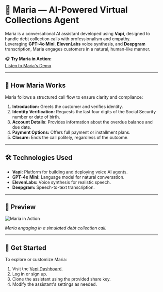 # 🤖 Maria — AI-Powered Virtual Collections Agent

Maria is a conversational AI assistant developed using **Vapi**, designed to handle debt collection calls with professionalism and empathy.  
Leveraging **GPT-4o Mini**, **ElevenLabs** voice synthesis, and **Deepgram** transcription, Maria engages customers in a natural, human-like manner.

🎧 **Try Maria in Action:**  
[Listen to Maria's Demo](https://vapi.ai?demo=true&shareKey=e60f6900-cca8-47ae-abc7-dd4e5552ec8d&assistantId=2d6a031a-908b-4ec4-bda1-4313bcbee677)

---

## 🧠 How Maria Works

Maria follows a structured call flow to ensure clarity and compliance:

1. **Introduction:** Greets the customer and verifies identity.  
2. **Identity Verification:** Requests the last four digits of the Social Security number or date of birth.  
3. **Account Details:** Provides information about the overdue balance and due date.  
4. **Payment Options:** Offers full payment or installment plans.  
5. **Closure:** Ends the call politely, regardless of the outcome.

---

## 🛠️ Technologies Used

- **Vapi:** Platform for building and deploying voice AI agents.  
- **GPT-4o Mini:** Language model for natural conversation.  
- **ElevenLabs:** Voice synthesis for realistic speech.  
- **Deepgram:** Speech-to-text transcription.  

---

## 📸 Preview

![Maria in Action](https://vapi.ai/assets/images/assistant-demo.png)

*Maria engaging in a simulated debt collection call.*

---

## 🔗 Get Started

To explore or customize Maria:

1. Visit the [Vapi Dashboard](https://vapi.ai).  
2. Log in or sign up.  
3. Clone the assistant using the provided share key.  
4. Modify the assistant's settings as needed.
